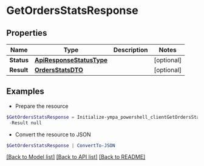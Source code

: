 # GetOrdersStatsResponse
## Properties

Name | Type | Description | Notes
------------ | ------------- | ------------- | -------------
**Status** | [**ApiResponseStatusType**](ApiResponseStatusType.md) |  | [optional] 
**Result** | [**OrdersStatsDTO**](OrdersStatsDTO.md) |  | [optional] 

## Examples

- Prepare the resource
```powershell
$GetOrdersStatsResponse = Initialize-ympa_powershell_clientGetOrdersStatsResponse  -Status null `
 -Result null
```

- Convert the resource to JSON
```powershell
$GetOrdersStatsResponse | ConvertTo-JSON
```

[[Back to Model list]](../README.md#documentation-for-models) [[Back to API list]](../README.md#documentation-for-api-endpoints) [[Back to README]](../README.md)

